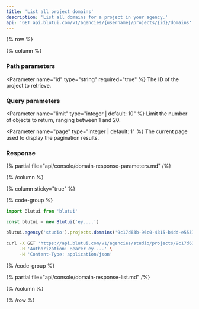 ```yaml
---
title: 'List all project domains'
description: 'List all domains for a project in your agency.'
api: 'GET api.blutui.com/v1/agencies/{username}/projects/{id}/domains'
---
```


{% row %}

{% column %}
### Path parameters

<Parameter name="id" type="string" required="true" %}
The ID of the project to retrieve.
</Parameter>

### Query parameters

<Parameter name="limit" type="integer | default: 10" %}
Limit the number of objects to return, ranging between 1 and 20.
</Parameter>

<Parameter name="page" type="integer | default: 1" %}
The current page used to display the pagination results.
</Parameter>

### Response

{% partial file="api/console/domain-response-parameters.md" /%}

{% /column %}

{% column sticky="true" %}

{% code-group %}

```ts {% process=false filename="Node.js" %}
import Blutui from 'blutui'

const blutui = new Blutui('ey....')

blutui.agency('studio').projects.domains('9c17d63b-96c0-4315-b4dd-e55373ce4ffd')
```

```bash {% process=false filename="cURL" %}
curl -X GET 'https://api.blutui.com/v1/agencies/studio/projects/9c17d63b-96c0-4315-b4dd-e55373ce4ffd/domains' \
     -H 'Authorization: Bearer ey....' \
     -H 'Content-Type: application/json'
```

{% /code-group %}

{% partial file="api/console/domain-response-list.md" /%}

{% /column %}

{% /row %}
